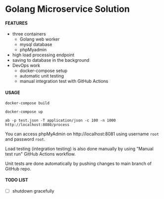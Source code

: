# Golang Microservice Solution

#### FEATURES

- three containers
  - Golang web worker
  - mysql database
  - phpMyadmin
- high load processing endpoint
- saving to database in the background
- DevOps work
  - docker-compose setup
  - automatic unit testing
  - manual integration test with GitHub Actions

#### USAGE

```docker-compose build```

```docker-compose up```

```ab -p test.json -T application/json -c 100 -n 1000 http://localhost:8080/process```

You can access phpMyAdmin on http://localhost:8081 using username ```root``` and password ```root```.

Load testing (integration testing) is also done manually by using "Manual test run" GitHub Actions workflow.

Unit tests are done automatically by pushing changes to main branch of GitHub repo.

#### TODO LIST

- [ ] shutdown gracefully
